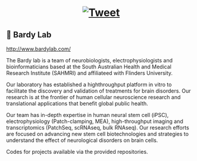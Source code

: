 # <center>&nbsp;[![Tweet](https://img.shields.io/twitter/url/http/shields.io.svg?style=social)](https://twitter.com/CedricBardyLab)</center>

## 🧠 Bardy Lab

http://www.bardylab.com/


The Bardy lab is a team of neurobiologists, electrophysiologists and bioinformaticians based at the South Australian Health and Medical Research Institute (SAHMRI) and affiliateed with Flinders University.

Our laboratory has established a highthroughput platform in vitro to facilitate the discovery and validation of treatments for brain disorders. Our research is at the frontier of human cellular neuroscience research and translational applications that benefit global public health.

Our team has in-depth expertise in human neural stem cell (iPSC), electrophysiology (Patch-clamping, MEA), high-throughput imaging and transcriptomics (PatchSeq, scRNAseq, bulk RNAseq). Our research efforts are focused on advancing new stem cell biotechnologies and strategies to understand the effect of neurological disorders on brain cells. 

Codes for projects available via the provided repositories.

